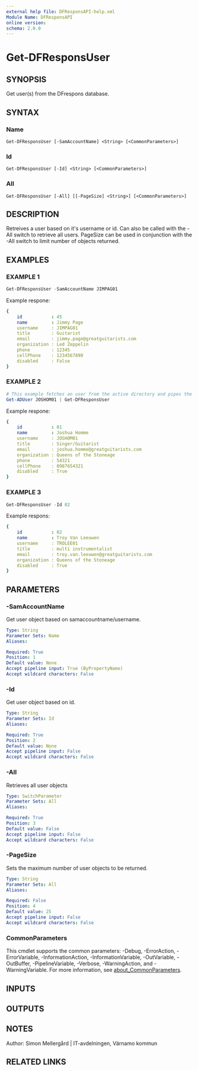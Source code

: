 ```yaml
---
external help file: DFResponsAPI-help.xml
Module Name: DFResponsAPI
online version:
schema: 2.0.0
---
```


# Get-DFResponsUser

## SYNOPSIS
Get user(s) from the DFrespons database.

## SYNTAX

### Name
```
Get-DFResponsUser [-SamAccountName] <String> [<CommonParameters>]
```

### Id
```
Get-DFResponsUser [-Id] <String> [<CommonParameters>]
```

### All
```
Get-DFResponsUser [-All] [[-PageSize] <String>] [<CommonParameters>]
```

## DESCRIPTION
Retreives a user based on it's username or id.
Can also be called with the -All switch to retrieve all users.
PageSize can be used in conjunction with the -All switch to limit number of objects returned.

## EXAMPLES

### EXAMPLE 1
```powershell
Get-DFResponsUser -SamAccountName JIMPAG01
```
Example respone:
```yaml
{
    id           : 45
    name         : Jimmy Page
    username     : JIMPAG01
    title        : Guitarist
    email        : jimmy.page@greatguitarists.com
    organization : Led Zeppelin
    phone        : 12345
    cellPhone    : 1234567890
    disabled     : False
}
```
### EXAMPLE 2
```powershell
# This example fetches an user from the active directory and pipes the AD object into the Get-DFResponsUser
Get-ADUser JOSHOM01 | Get-DFResponsUser
```
Example respone:
```yaml
{
    id           : 01
    name         : Joshua Homme
    username     : JOSHOM01
    title        : Singer/Guitarist
    email        : joshua.homme@greatguitarists.com
    organization : Queens of the Stoneage
    phone        : 54321
    cellPhone    : 0987654321
    disabled     : True
}
```
### EXAMPLE 3
```powershell
Get-DFResponsUser -Id 02
```
Example respons:
```yaml
{
    id           : 02
    name         : Troy Van Leeuwen
    username     : TROLEE01
    title        : multi instrumentalist
    email        : troy.van.leeuwen@greatguitarists.com
    organization : Queens of the Stoneage
    disabled     : True
}
```
## PARAMETERS

### -SamAccountName
Get user object based on samaccountname/username.

```yaml
Type: String
Parameter Sets: Name
Aliases:

Required: True
Position: 1
Default value: None
Accept pipeline input: True (ByPropertyName)
Accept wildcard characters: False
```

### -Id
Get user object based on id.

```yaml
Type: String
Parameter Sets: Id
Aliases:

Required: True
Position: 2
Default value: None
Accept pipeline input: False
Accept wildcard characters: False
```

### -All
Retrieves all user objects

```yaml
Type: SwitchParameter
Parameter Sets: All
Aliases:

Required: True
Position: 3
Default value: False
Accept pipeline input: False
Accept wildcard characters: False
```

### -PageSize
Sets the maximum number of user objects to be returned.

```yaml
Type: String
Parameter Sets: All
Aliases:

Required: False
Position: 4
Default value: 25
Accept pipeline input: False
Accept wildcard characters: False
```

### CommonParameters
This cmdlet supports the common parameters: -Debug, -ErrorAction, -ErrorVariable, -InformationAction, -InformationVariable, -OutVariable, -OutBuffer, -PipelineVariable, -Verbose, -WarningAction, and -WarningVariable. For more information, see [about_CommonParameters](http://go.microsoft.com/fwlink/?LinkID=113216).

## INPUTS

## OUTPUTS

## NOTES
Author: Simon Mellergård | IT-avdelningen, Värnamo kommun

## RELATED LINKS
